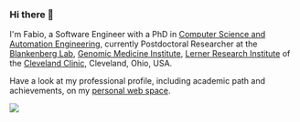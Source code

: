 ### Hi there 👋

I'm Fabio, a Software Engineer with a PhD in [Computer Science and Automation Engineering](http://phd.dia.uniroma3.it/), currently Postdoctoral Researcher at the [Blankenberg Lab](https://www.lerner.ccf.org/gmi/blankenberg/), [Genomic Medicine Institute](https://www.lerner.ccf.org/gmi/), [Lerner Research Institute](https://www.lerner.ccf.org/) of the [Cleveland Clinic](https://my.clevelandclinic.org/), Cleveland, Ohio, USA.

Have a look at my professional profile, including academic path and achievements, on my [personal web space](https://fabio-cumbo.github.io/).

<img src="https://komarev.com/ghpvc/?username=antonkomarev&style=flat&color=blue">
